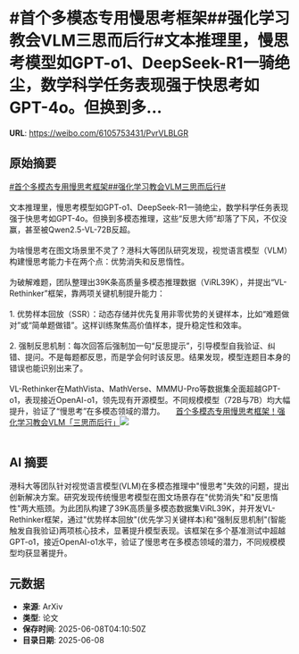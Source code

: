 # #首个多模态专用慢思考框架##强化学习教会VLM三思而后行#文本推理里，慢思考模型如GPT-o1、DeepSeek-R1一骑绝尘，数学科学任务表现强于快思考如GPT-4o。但换到多...

**URL**: https://weibo.com/6105753431/PvrVLBLGR

## 原始摘要

<a href="https://m.weibo.cn/search?containerid=231522type%3D1%26t%3D10%26q%3D%23%E9%A6%96%E4%B8%AA%E5%A4%9A%E6%A8%A1%E6%80%81%E4%B8%93%E7%94%A8%E6%85%A2%E6%80%9D%E8%80%83%E6%A1%86%E6%9E%B6%23&amp;extparam=%23%E9%A6%96%E4%B8%AA%E5%A4%9A%E6%A8%A1%E6%80%81%E4%B8%93%E7%94%A8%E6%85%A2%E6%80%9D%E8%80%83%E6%A1%86%E6%9E%B6%23" data-hide=""><span class="surl-text">#首个多模态专用慢思考框架#</span></a><a href="https://m.weibo.cn/search?containerid=231522type%3D1%26t%3D10%26q%3D%23%E5%BC%BA%E5%8C%96%E5%AD%A6%E4%B9%A0%E6%95%99%E4%BC%9AVLM%E4%B8%89%E6%80%9D%E8%80%8C%E5%90%8E%E8%A1%8C%23&amp;extparam=%23%E5%BC%BA%E5%8C%96%E5%AD%A6%E4%B9%A0%E6%95%99%E4%BC%9AVLM%E4%B8%89%E6%80%9D%E8%80%8C%E5%90%8E%E8%A1%8C%23" data-hide=""><span class="surl-text">#强化学习教会VLM三思而后行#</span></a><br><br>文本推理里，慢思考模型如GPT-o1、DeepSeek-R1一骑绝尘，数学科学任务表现强于快思考如GPT-4o。但换到多模态推理，这些“反思大师”却落了下风，不仅没赢，甚至被Qwen2.5-VL-72B反超。<br><br>为啥慢思考在图文场景里不灵了？港科大等团队研究发现，视觉语言模型（VLM）构建慢思考能力卡在两个点：优势消失和反思惰性。<br><br>为破解难题，团队整理出39K条高质量多模态推理数据（ViRL39K），并提出“VL-Rethinker”框架，靠两项关键机制提升能力：<br><br>1. 优势样本回放（SSR）：动态存储并优先复用非零优势的关键样本，比如“难题做对”或“简单题做错”。这样训练聚焦高价值样本，提升稳定性和效率。<br><br>2. 强制反思机制：每次回答后强制加一句“反思提示”，引导模型自我验证、纠错、提问。不是每题都反思，而是学会何时该反思。结果发现，模型连题目本身的错误也能识别出来了。<br><br>VL-Rethinker在MathVista、MathVerse、MMMU-Pro等数据集全面超越GPT-o1，表现接近OpenAI-o1，领先现有开源模型。不同规模模型（72B与7B）均大幅提升，验证了“慢思考”在多模态领域的潜力。 <a href="https://weibo.com/ttarticle/p/show?id=2309405174955376771517" data-hide=""><span class="url-icon"><img style="width: 1rem;height: 1rem" src="https://h5.sinaimg.cn/upload/2015/09/25/3/timeline_card_small_article_default.png" referrerpolicy="no-referrer"></span><span class="surl-text">首个多模态专用慢思考框架！强化学习教会VLM「三思而后行」</span></a><img style="" src="https://tvax1.sinaimg.cn/large/006Fd7o3ly1i26wixx0wwj30rs0fmwfx.jpg" referrerpolicy="no-referrer"><br><br>

## AI 摘要

港科大等团队针对视觉语言模型(VLM)在多模态推理中"慢思考"失效的问题，提出创新解决方案。研究发现传统慢思考模型在图文场景存在"优势消失"和"反思惰性"两大瓶颈。为此团队构建了39K高质量多模态数据集ViRL39K，并开发VL-Rethinker框架，通过"优势样本回放"(优先学习关键样本)和"强制反思机制"(智能触发自我验证)两项核心技术，显著提升模型表现。该框架在多个基准测试中超越GPT-o1，接近OpenAI-o1水平，验证了慢思考在多模态领域的潜力，不同规模模型均获显著提升。

## 元数据

- **来源**: ArXiv
- **类型**: 论文
- **保存时间**: 2025-06-08T04:10:50Z
- **目录日期**: 2025-06-08
